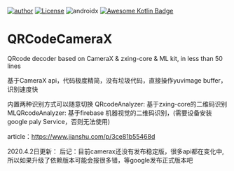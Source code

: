 [![author](https://img.shields.io/badge/author-hglf-blue.svg)](https://github.com/hotstu) 
[![License](https://img.shields.io/badge/License-Apache%202.0-blue.svg)](https://opensource.org/licenses/Apache-2.0)
![androidx](https://img.shields.io/badge/target-androidx-blue.svg)
[![Awesome Kotlin Badge](https://kotlin.link/awesome-kotlin.svg)](https://github.com/hotstu/QRCodeCameraX)
# QRCodeCameraX
QRcode decoder based on CameraX &amp; zxing-core &amp; ML kit, in less than 50 lines

基于CameraX api，代码极度精简，没有垃圾代码，直接操作yuvimage buffer，识别速度快

内置两种识别方式可以随意切换
QRcodeAnalyzer: 基于zxing-core的二维码识别
MLQRcodeAnalyzer: 基于firebase 机器视觉的二维码识别，(需要设备安装google paly Service，否则无法使用)

article：https://www.jianshu.com/p/3ce81b55468d

2020.4.2日更新：
后记：目前camerax还没有发布稳定版，很多api都在变化中,所以如果升级了依赖版本可能会报很多错，等google发布正式版本吧

